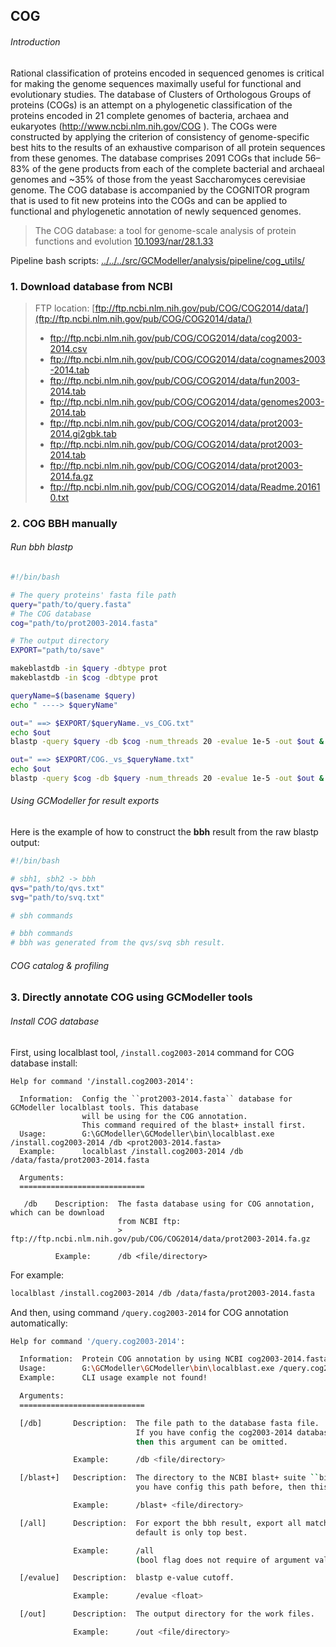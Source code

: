 ## COG

###### Introduction

Rational classification of proteins encoded in sequenced genomes is critical for making the genome sequences maximally useful for functional and evolutionary studies. The database of Clusters of Orthologous Groups of proteins (COGs) is an attempt on a phylogenetic classification of the proteins encoded in 21 complete genomes of bacteria, archaea and eukaryotes (http://www.ncbi.nlm.nih.gov/COG ). The COGs were constructed by applying the criterion of consistency of genome-specific best hits to the results of an exhaustive comparison of all protein sequences from these genomes. The database comprises 2091 COGs that include 56–83% of the gene products from each of the complete bacterial and archaeal genomes and ~35% of those from the yeast Saccharomyces cerevisiae genome. The COG database is accompanied by the COGNITOR program that is used to fit new proteins into the COGs and can be applied to functional and phylogenetic annotation of newly sequenced genomes.

> The COG database: a tool for genome-scale analysis of protein functions and evolution
> [10.1093/nar/28.1.33](http://nar.oxfordjournals.org/content/28/1/33.full)


Pipeline bash scripts: [../../../src/GCModeller/analysis/pipeline/cog_utils/](../../../src/GCModeller/analysis/pipeline/cog_utils/)

### 1. Download database from NCBI

> FTP location: [ftp://ftp.ncbi.nlm.nih.gov/pub/COG/COG2014/data/](ftp://ftp.ncbi.nlm.nih.gov/pub/COG/COG2014/data/)
>
> + ftp://ftp.ncbi.nlm.nih.gov/pub/COG/COG2014/data/cog2003-2014.csv
> + ftp://ftp.ncbi.nlm.nih.gov/pub/COG/COG2014/data/cognames2003-2014.tab
> + ftp://ftp.ncbi.nlm.nih.gov/pub/COG/COG2014/data/fun2003-2014.tab
> + ftp://ftp.ncbi.nlm.nih.gov/pub/COG/COG2014/data/genomes2003-2014.tab
> + ftp://ftp.ncbi.nlm.nih.gov/pub/COG/COG2014/data/prot2003-2014.gi2gbk.tab
> + ftp://ftp.ncbi.nlm.nih.gov/pub/COG/COG2014/data/prot2003-2014.tab
> + ftp://ftp.ncbi.nlm.nih.gov/pub/COG/COG2014/data/prot2003-2014.fa.gz
> + ftp://ftp.ncbi.nlm.nih.gov/pub/COG/COG2014/data/Readme.201610.txt

### 2. COG BBH manually

###### Run bbh blastp

```bash
#!/bin/bash

# The query proteins' fasta file path
query="path/to/query.fasta"
# The COG database
cog="path/to/prot2003-2014.fasta"

# The output directory
EXPORT="path/to/save"

makeblastdb -in $query -dbtype prot
makeblastdb -in $cog -dbtype prot

queryName=$(basename $query)
echo " ----> $queryName"

out=" ==> $EXPORT/$queryName._vs_COG.txt"
echo $out
blastp -query $query -db $cog -num_threads 20 -evalue 1e-5 -out $out &

out=" ==> $EXPORT/COG._vs_$queryName.txt"
echo $out
blastp -query $cog -db $query -num_threads 20 -evalue 1e-5 -out $out &
```

###### Using GCModeller for result exports

Here is the example of how to construct the **bbh** result from the raw blastp output:

```bash
#!/bin/bash

# sbh1, sbh2 -> bbh
qvs="path/to/qvs.txt"
svg="path/to/svq.txt"

# sbh commands

# bbh commands
# bbh was generated from the qvs/svq sbh result.

```

###### COG catalog &amp; profiling



### 3. Directly annotate COG using GCModeller tools

###### Install COG database

First, using localblast tool, ``/install.cog2003-2014`` command for COG database install:
```
Help for command '/install.cog2003-2014':

  Information:  Config the ``prot2003-2014.fasta`` database for GCModeller localblast tools. This database
                will be using for the COG annotation.
                This command required of the blast+ install first.
  Usage:        G:\GCModeller\GCModeller\bin\localblast.exe /install.cog2003-2014 /db <prot2003-2014.fasta>
  Example:      localblast /install.cog2003-2014 /db /data/fasta/prot2003-2014.fasta

  Arguments:
  ============================

   /db    Description:  The fasta database using for COG annotation, which can be download
                        from NCBI ftp:
                        > ftp://ftp.ncbi.nlm.nih.gov/pub/COG/COG2014/data/prot2003-2014.fa.gz

          Example:      /db <file/directory>
```

For example:

```bash
localblast /install.cog2003-2014 /db /data/fasta/prot2003-2014.fasta
```

And then, using command ``/query.cog2003-2014`` for COG annotation automatically:

```bash
Help for command '/query.cog2003-2014':

  Information:  Protein COG annotation by using NCBI cog2003-2014.fasta database.
  Usage:        G:\GCModeller\GCModeller\bin\localblast.exe /query.cog2003-2014 /query <query.fasta> [/evalue 1e-5 /coverage 0.65 /identities 0.85 /all /out <out.DIR> /db <cog2003-2014.fasta> /blast+ <blast+/bin>]
  Example:      CLI usage example not found!

  Arguments:
  ============================

  [/db]       Description:  The file path to the database fasta file.
                            If you have config the cog2003-2014 database previously,
                            then this argument can be omitted.

              Example:      /db <file/directory>

  [/blast+]   Description:  The directory to the NCBI blast+ suite ``bin`` directory. If
                            you have config this path before, then this argument can be omitted.

              Example:      /blast+ <file/directory>

  [/all]      Description:  For export the bbh result, export all match or only the top best?
                            default is only top best.

              Example:      /all
                            (bool flag does not require of argument value)

  [/evalue]   Description:  blastp e-value cutoff.

              Example:      /evalue <float>

  [/out]      Description:  The output directory for the work files.

              Example:      /out <file/directory>
```
